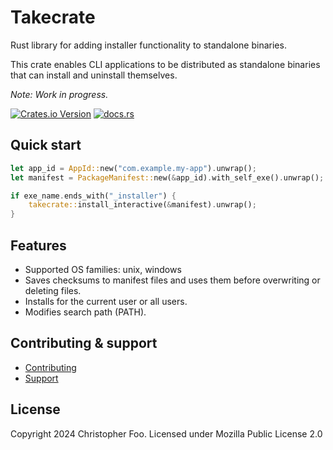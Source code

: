 # Takecrate

Rust library for adding installer functionality to standalone binaries.

This crate enables CLI applications to be distributed as standalone binaries that can install and uninstall themselves.

*Note: Work in progress.*

[![Crates.io Version](https://img.shields.io/crates/v/takecrate)](https://crates.io/crates/takecrate)
[![docs.rs](https://img.shields.io/docsrs/takecrate)](https://docs.rs/takecrate)

## Quick start

```rust
let app_id = AppId::new("com.example.my-app").unwrap();
let manifest = PackageManifest::new(&app_id).with_self_exe().unwrap();

if exe_name.ends_with("_installer") {
    takecrate::install_interactive(&manifest).unwrap();
}
```

## Features

* Supported OS families: unix, windows
* Saves checksums to manifest files and uses them before overwriting or deleting files.
* Installs for the current user or all users.
* Modifies search path (PATH).

## Contributing & support

* [Contributing](https://github.com/chfoo/takecrate/blob/main/.github/CONTRIBUTING.md)
* [Support](https://github.com/chfoo/takecrate/blob/main/.github/SUPPORT.md)

## License

Copyright 2024 Christopher Foo. Licensed under Mozilla Public License 2.0
